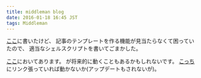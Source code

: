 ```yaml
---
title: middleman blog
date: 2016-01-18 16:45 JST
tags: Middleman
---
```


[ここ](/blog/2016/01/13/middleman4.html)に書いたけど、
記事のテンプレートを作る機能が見当たらなくて困っていたので、
適当なシェルスクリプトを書いてごまかした。

[ここ](https://github.com/nna774/nna774.net/blob/master/blog.sh)においてあります。
が将来的に動くこともあるかもしれないです。
[こっち](https://github.com/nna774/nna774.net/blob/af3e6129467dae18a142f1b5fcf0d5599f49b2c3/blog.sh)にリンク張っていれば動かないか(アップデートもされないが)。
